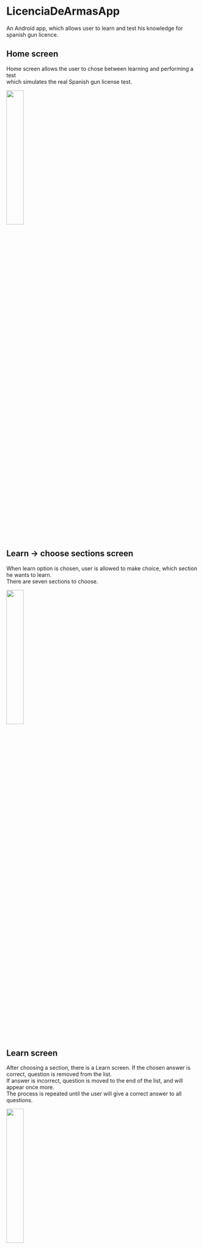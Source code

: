 # LicenciaDeArmasApp
An Android app, which allows user to learn and test his knowledge for spanish gun licence.

## Home screen
Home screen allows the user to chose between learning and performing a test <br>which simulates the real Spanish gun license test.

<img src="https://user-images.githubusercontent.com/47189440/194597616-8d8b6951-8b8a-405d-a3d3-8a229ec6a468.png" width="30%" height="30%">

## Learn -> choose sections screen
When learn option is chosen, user is allowed to make choice, which section he wants to learn.<br>There are seven sections to choose.

<img src="https://user-images.githubusercontent.com/47189440/194598682-8a923eec-f883-4214-80e0-54878f597a7c.png" width="30%" height="30%">

## Learn screen
After choosing a section, there is a Learn screen. If the chosen answer is correct, question is removed from the list.
<br>If answer is incorrect, question is moved to the end of the list, and will appear once more.
<br>The process is repeated until the user will give a correct answer to all questions.

<img src="https://user-images.githubusercontent.com/47189440/194597632-3e29c3d7-924b-44f2-a1aa-36dc763a2483.png" width="30%" height="30%">

## Learn Screen with chosen answer
Button with chosen answer changes its color depending on whether the answer is correct or not.
If chosen answer is incorrect, button with correct answer also changes its color.

<img src="https://user-images.githubusercontent.com/47189440/194597641-1557ee31-6ef9-42bd-8420-d4682b3ea27a.png" width="30%" height="30%">

## Finished learning screen
After answering correct to all questions, a summary screen is shown. 
<br>It contains buttons that will navigate either to Home screen or Choose section screen.

<img src="https://user-images.githubusercontent.com/47189440/194597649-ed9eb479-c94c-44f1-a043-367bcba17783.png" width="30%" height="30%">

## Finished test screen
After answering to questions from the test list, which is generated randolmy each time, summary screen is shown.
<br>It contains information about right and wrong answers and navigation buttons, that will allow user either navigate to home screen or start test over again
<img src="https://user-images.githubusercontent.com/47189440/194597645-40b501e2-99e4-4b56-a077-3a687eac71b2.png" width="30%" height="30%">


